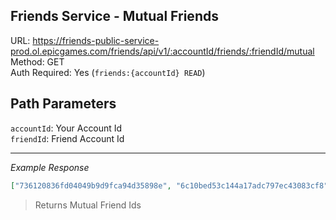 ## Friends Service - Mutual Friends

URL: https://friends-public-service-prod.ol.epicgames.com/friends/api/v1/:accountId/friends/:friendId/mutual \
Method: GET \
Auth Required: Yes (`friends:{accountId} READ`)

## Path Parameters

`accountId`: Your Account Id <br/>
`friendId`: Friend Account Id

---

_Example Response_

```json
["736120836fd04049b9d9fca94d35898e", "6c10bed53c144a17adc797ec43083cf8"]
```

> Returns Mutual Friend Ids
